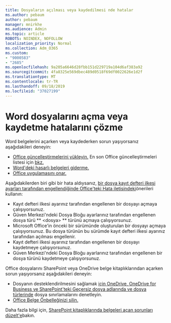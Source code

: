 ```yaml
---
title: Dosyaların açılması veya kaydedilmesi nde hatalar
ms.author: pebaum
author: pebaum
manager: mnirkhe
ms.audience: Admin
ms.topic: article
ROBOTS: NOINDEX, NOFOLLOW
localization_priority: Normal
ms.collection: Adm_O365
ms.custom:
- "9000583"
- "2685"
ms.openlocfilehash: 9a205a6646d28fbb151d229719a104d6af383a92
ms.sourcegitcommit: 4fa8325e569dbec489d0518f69df0022626e1d2f
ms.translationtype: MT
ms.contentlocale: tr-TR
ms.lasthandoff: 09/18/2019
ms.locfileid: "37027199"
---
```

# <a name="resolve-errors-opening-or-saving-word-files"></a>Word dosyalarını açma veya kaydetme hatalarını çözme

Word belgelerini açarken veya kaydederken sorun yaşıyorsanız aşağıdakileri deneyin:

- [Office güncelleştirmelerini yükleyin.](https://support.office.com/article/2ab296f3-7f03-43a2-8e50-46de917611c5) En son Office güncelleştirmeleri listesi için [bkz.](https://docs.microsoft.com/officeupdates/office-updates-msi)
- [Word'deki hasarlı belgeleri giderme.](https://docs.microsoft.com/office/troubleshoot/word/damaged-documents-in-word)
- [Office uygulamasını onar.](https://support.office.com/Article/Repair-an-Office-application-7821d4b6-7c1d-4205-aa0e-a6b40c5bb88b)

Aşağıdakilerden biri gibi bir hata aldıysanız, [bir dosya kayıt defteri ilkesi ayarları tarafından engellendiğinde Office'teki Hata iletisindeki](https://docs.microsoft.com/office/troubleshoot/settings/file-blocked-in-office)önerileri kullanın:

- Kayıt defteri ilkesi ayarınız tarafından engellenen bir dosyayı açmaya çalışıyorsunuz.
- Güven Merkezi'ndeki Dosya Bloğu ayarlarınız tarafından engellenen dosya türü ** \<dosya\> ** türünü açmaya çalışıyorsunuz.
- Microsoft Office'in önceki bir sürümünde oluşturulan bir dosyayı açmaya çalışıyorsunuz. Bu dosya türünün bu sürümde kayıt defteri ilkesi ayarınız tarafından açılması engellenir.
- Kayıt defteri ilkesi ayarınız tarafından engellenen bir dosyayı kaydetmeye çalışıyorsunuz.
- Güven Merkezi'ndeki Dosya Bloğu ayarlarınız tarafından engellenen bir dosya türünü kaydetmeye çalışıyorsunuz.

Office dosyalarını SharePoint veya OneDrive belge kitaplıklarından açarken sorun yaşıyorsanız aşağıdakileri deneyin:

- Dosyanın desteklendirilmesini sağlamak [için OneDrive, OneDrive for Business ve SharePoint'teki Geçersiz dosya adlarında ve dosya türlerinde](https://support.office.com/article/64883a5d-228e-48f5-b3d2-eb39e07630fa) dosya sınırlamalarını denetleyin. 
- [Office Belge Önbelleğinizi silin.](https://support.office.com/article/b1d3765e-d71b-4bb8-99ca-acd22c42995d
) 

Daha fazla bilgi için, [SharePoint kitaplıklarında belgeleri açan sorunları düzelt'e](https://support.office.com/article/31329fa1-4ad0-47fc-95d8-bb0c5b12a536)bakın.